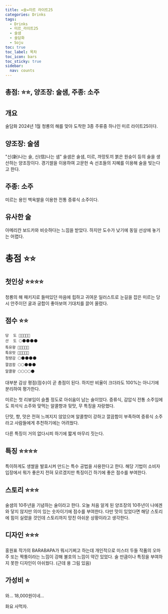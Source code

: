 ```yaml
---
title: =술=미르 라이트25
categories: Drinks
tags:
  - Drinks
  - 미르_라이트25
  - 술샘
  - 술담화
  - Soju
toc: true
toc_label: 목차
toc_icon: bars
toc_sticky: true
sidebar:
  nav: counts
---
```

## 총점: ⭐⭐, 양조장: 술샘, 주종: 소주
## 개요
술담화 2024년 1월 청룡의 해를 맞아 도착한 3종 주류중 하나인 미르 라이트25이다.
## 양조장: 술샘
"신(新)나는 술, 신(信)나는 샘"
술샘은 술샘, 미르, 까망토끼 붉은 원숭이 등의 술을 생산하는 양조장이다.
경기쌀을 이용하여 고문헌 속 선조들의 지혜를 이용해 술을 빚는다고 한다.
## 주종: 소주
미르는 용인 백옥쌀을 이용한 전통 증류식 소주이다.
## 유사한 술
아메리칸 보드카와 비슷하다는 느낌을 받았다. 하지만 도수가 낮기에 동일 선상에 놓기는 어렵다.
# 총점 ⭐⭐
## 첫인상 ⭐⭐⭐⭐
청룡의 해 패키지로 들떠있던 마음에 힙하고 귀여운 일러스트로 눈길을 잡은 미르는 당시 안주이던 굴과 궁합이 좋아보여 기대치를 끌어 올렸다.
## 점수 ⭐⭐
	당  도 🌚🌚🌚🌚🌚
	산  도 🌕🌑🌑🌑🌑
	특유향 🌚🌚🌚🌚🌚
	특유맛 🌚🌚🌚🌚🌚
	청량감 🌕🌑🌑🌑🌑
	깔끔함 🌕🌕🌑🌑🌑
	알콜향 🌕🌕🌕🌕🌑
대부분 감상 평점(점수)이 곧 총점이 된다. 하지만 비율이 크더라도 100%는 아니기에 분리하여 평가한다.

미르는 첫 리뷰임이 슬플 정도로 아쉬움이 남는 술이었다. 증류식, 감압식 전통 소주임에도 희석식 소주와 맞먹는 알콜향과 뒷맛, 무 특징을 자랑했다.

단맛, 향, 맛은 전혀 느껴지지 않았으며 알콜향이 강하고 깔끔함이 부족하여 증류식 소주라고 사람들에게 추천하기에는 어려웠다.

다른 특징이 거의 없다시피 하기에 짧게 마무리 짓는다.
## 특징 ⭐⭐⭐⭐
특이하게도 생쌀을 발효시켜 만드는 특수 공법을 사용한다고 한다. 해당 기법이 소비자 입장에서 뭐가 좋은지 전혀 모르겠지만 특징이긴 하기에 좋은 점수를 부여한다.
## 스토리 ⭐⭐⭐
술샘의 10주년을 기념하는 술이라고 한다. 오늘 처음 알게 된 양조장의 10주년이 나에겐 와 닿지 않지만 의미 있는 숫자이기에  점수를 부여한다. 다만 맛이 있었다면 해당 스토리에 힘이 실렸을 것인데 스토리까지 망친 아쉬운 상황이라고 생각한다.
## 디자인 ⭐⭐⭐
홍원표 작가의 BARABAPA가 뭐시기쩌고 하는데 개인적으로 미스터 두들 작품의 오마주 또는 짝퉁이라는 느낌이 강해 불호의 느낌이 약간 있었다. 술 만큼이나 특징을 부여하지 못한 디자인이 아쉬웠다. (근데 용 그림 있음)
## 가성비 ⭐
와... 18,000원이네...

화요 사먹자.